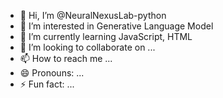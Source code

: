 - 👋 Hi, I’m @NeuralNexusLab-python
- 👀 I’m interested in Generative Language Model
- 🌱 I’m currently learning JavaScript, HTML
- 💞️ I’m looking to collaborate on ...
- 📫 How to reach me ...
- 😄 Pronouns: ...
- ⚡ Fun fact: ...

<!---
NeuralNexusLab-python/NeuralNexusLab-python is a ✨ special ✨ repository because its `README.md` (this file) appears on your GitHub profile.
You can click the Preview link to take a look at your changes.
--->
